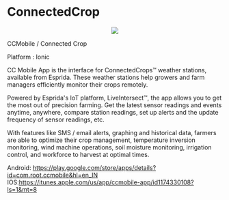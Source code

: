 # ConnectedCrop

<p align="center"><img src="https://lh3.googleusercontent.com/yC6RqDt6thH6LwAhGnhU7GI3CwkgayEUgqOzQklut39vgWbiCkaGIMmnarAPdCi4pJfF=s180-rw"></p>

CCMobile / Connected Crop 

Platform : Ionic

CC Mobile App is the interface for ConnectedCrops™ weather stations, available from Esprida. These weather stations help growers and farm managers efficiently monitor their crops remotely.

Powered by Esprida's IoT platform, LiveIntersect™, the app allows you to get the most out of precision farming. Get the latest sensor readings and events anytime, anywhere, compare station readings, set up alerts and the update frequency of sensor readings, etc. 

With features like SMS / email alerts, graphing and historical data, farmers are able to optimize their crop management, temperature inversion monitoring, wind machine operations, soil moisture monitoring, irrigation control, and workforce to harvest at optimal times.

Android: https://play.google.com/store/apps/details?id=com.root.ccmobile&hl=en_IN
IOS:https://itunes.apple.com/us/app/ccmobile-app/id1174330108?ls=1&mt=8
